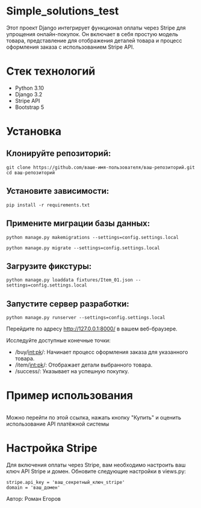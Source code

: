 # Simple_solutions_test

Этот проект Django интегрирует функционал оплаты через Stripe для упрощения онлайн-покупок. Он включает в себя простую модель товара, представление для отображения деталей товара и процесс оформления заказа с использованием Stripe API.

# Стек технологий
* Python 3.10
* Django 3.2
* Stripe API
* Bootstrap 5


# Установка
## Клонируйте репозиторий:

```
git clone https://github.com/ваше-имя-пользователя/ваш-репозиторий.git
cd ваш-репозиторий
```




## Установите зависимости:

```
pip install -r requirements.txt
```

## Примените миграции базы данных:
```
python manage.py makemigrations --settings=config.settings.local

python manage.py migrate --settings=config.settings.local
```

## Загрузите фикстуры:

```
python manage.py loaddata fixtures/Item_01.json --settings=config.settings.local
```

## Запустите сервер разработки:
```
python manage.py runserver --settings=config.settings.local
```

Перейдите по адресу http://127.0.0.1:8000/ в вашем веб-браузере.

Исследуйте доступные конечные точки:

* /buy/<int:pk>/: Начинает процесс оформления заказа для указанного товара.
* /item/<int:pk>/: Отображает детали выбранного товара.
* /success/: Указывает на успешную покупку.

# Пример использования

``` http://127.0.0.1:8000/item/1/
```
Можно перейти по этой ссылка, нажать кнопку "Купить" и оценить использование API платёжной системы


# Настройка Stripe
Для включения оплаты через Stripe, вам необходимо настроить ваш ключ API Stripe и домен. Обновите следующие настройки в views.py:

```
stripe.api_key = 'ваш_секретный_ключ_stripe'
domain = 'ваш_домен'
``` 

Автор: Роман Егоров
